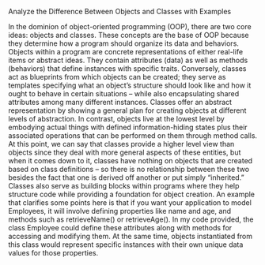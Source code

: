 Analyze the Difference Between Objects and Classes with Examples

In the dominion of object-oriented programming (OOP), there are two core ideas: objects and classes. These concepts are the base of OOP because they determine how a program should organize its data and behaviors. Objects within a program are concrete representations of either real-life items or abstract ideas. They contain attributes (data) as well as methods (behaviors) that define instances with specific traits. Conversely, classes act as blueprints from which objects can be created; they serve as templates specifying what an object’s structure should look like and how it ought to behave in certain situations – while also encapsulating shared attributes among many different instances.
Classes offer an abstract representation by showing a general plan for creating objects at different levels of abstraction. In contrast, objects live at the lowest level by embodying actual things with defined information-hiding states plus their associated operations that can be performed on them through method calls. At this point, we can say that classes provide a higher level view than objects since they deal with more general aspects of these entities, but when it comes down to it, classes have nothing on objects that are created based on class definitions – so there is no relationship between these two besides the fact that one is derived off another or put simply “inherited.” Classes also serve as building blocks within programs where they help structure code while providing a foundation for object creation.
An example that clarifies some points here is that if you want your application to model Employees, it will involve defining properties like name and age, and methods such as retrieveName() or retrieveAge(). In my code provided, the class Employee could define these attributes along with methods for accessing and modifying them. At the same time, objects instantiated from this class would represent specific instances with their own unique data values for those properties.

